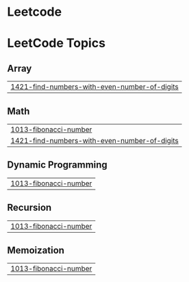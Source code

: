 # Leetcode
<!---LeetCode Topics Start-->
# LeetCode Topics
## Array
|  |
| ------- |
| [1421-find-numbers-with-even-number-of-digits](https://github.com/Nandhakumar018/Leetcode/tree/master/1421-find-numbers-with-even-number-of-digits) |
## Math
|  |
| ------- |
| [1013-fibonacci-number](https://github.com/Nandhakumar018/Leetcode/tree/master/1013-fibonacci-number) |
| [1421-find-numbers-with-even-number-of-digits](https://github.com/Nandhakumar018/Leetcode/tree/master/1421-find-numbers-with-even-number-of-digits) |
## Dynamic Programming
|  |
| ------- |
| [1013-fibonacci-number](https://github.com/Nandhakumar018/Leetcode/tree/master/1013-fibonacci-number) |
## Recursion
|  |
| ------- |
| [1013-fibonacci-number](https://github.com/Nandhakumar018/Leetcode/tree/master/1013-fibonacci-number) |
## Memoization
|  |
| ------- |
| [1013-fibonacci-number](https://github.com/Nandhakumar018/Leetcode/tree/master/1013-fibonacci-number) |
<!---LeetCode Topics End-->